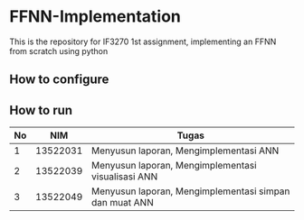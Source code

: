 # FFNN-Implementation
This is the repository for IF3270 1st assignment, implementing an FFNN from scratch using python

## How to configure

## How to run

| No  | NIM      | Tugas                                                  |
| --- | -------- | ------------------------------------------------------ |
| 1   | 13522031 | Menyusun laporan, Mengimplementasi ANN                 |
| 2   | 13522039 | Menyusun laporan, Mengimplementasi visualisasi ANN        |
| 3   | 13522049 | Menyusun laporan, Mengimplementasi simpan dan muat ANN |

